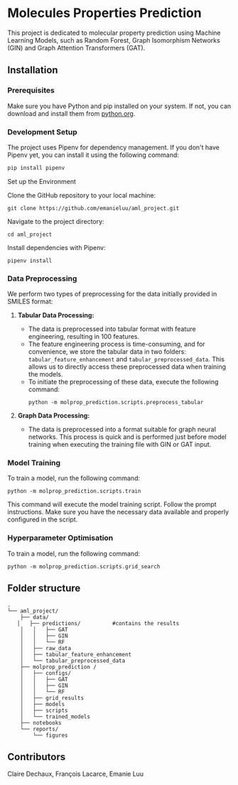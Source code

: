 # Molecules Properties Prediction

This project is dedicated to molecular property prediction using Machine Learning Models, such as Random Forest, Graph Isomorphism Networks (GIN) and Graph Attention Transformers (GAT).

## Installation

### Prerequisites

Make sure you have Python and pip installed on your system. If not, you can download and install them from [python.org](https://www.python.org/).

### Development Setup

The project uses Pipenv for dependency management. If you don't have Pipenv yet, you can install it using the following command:

```bash
pip install pipenv
```
Set up the Environment

Clone the GitHub repository to your local machine:
```
git clone https://github.com/emanieluu/aml_project.git
```

Navigate to the project directory:
```
cd aml_project
```

Install dependencies with Pipenv:
```
pipenv install
```

### Data Preprocessing

We perform two types of preprocessing for the data initially provided in SMILES format:

1. **Tabular Data Processing:**
   - The data is preprocessed into tabular format with feature engineering, resulting in 100 features.
   - The feature engineering process is time-consuming, and for convenience, we store the tabular data in two folders: `tabular_feature_enhancement` and `tabular_preprocessed_data`. This allows us to directly access these preprocessed data when training the models.
   - To initiate the preprocessing of these data, execute the following command:
     ```
     python -m molprop_prediction.scripts.preprocess_tabular
     ```

2. **Graph Data Processing:**
   - The data is preprocessed into a format suitable for graph neural networks. This process is quick and is performed just before model training when executing the training file with GIN or GAT input.


### Model Training 

To train a model, run the following command:
```
python -m molprop_prediction.scripts.train
```
This command will execute the model training script. Follow the prompt instructions. Make sure you have the necessary data available and properly configured in the script.

### Hyperparameter Optimisation 

To train a model, run the following command:
```
python -m molprop_prediction.scripts.grid_search
```

## Folder structure

```
.
└── aml_project/
    ├── data/
   │   ├── predictions/          #contains the results 
    │   │   ├── GAT
    │   │   ├── GIN
    │   │   └── RF
    │   ├── raw_data
    │   ├── tabular_feature_enhancement
    │   └── tabular_preprocessed_data
    ├── molprop_prediction /
    │   ├── configs/
    │   │   ├── GAT
    │   │   ├── GIN
    │   │   └── RF
    │   ├── grid_results
    │   ├── models
    │   ├── scripts
    │   └── trained_models
    ├── notebooks
    └── reports/
        └── figures 
```
## Contributors

Claire Dechaux, François Lacarce, Emanie Luu 
